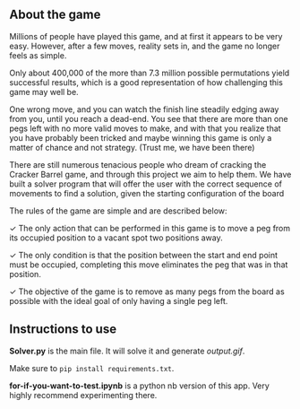 ## About the game 

Millions of people have  played this game, and at first it appears to be very easy. However, after a few moves, 
reality sets in, and the game no longer feels as simple. 

Only about 400,000 of the more  than 7.3 million possible permutations yield successful results, which is a good 
representation of how challenging this game may well be. 

One wrong move, and you can watch the finish line steadily edging away from you, until you reach a dead-end. You 
see that there are more than one pegs left with no more valid moves to make, and with 
that you realize that you have probably been tricked and maybe winning this game is 
only a matter of chance and not strategy. (Trust me, we have been there)

There are still numerous tenacious people who dream of cracking the Cracker Barrel 
game, and through this project we aim to help them. We have built a solver program 
that will offer the user with the correct sequence of movements to find a solution, given 
the starting configuration of the board

The rules of the game are simple and are described below:

✓ The only action that can be performed in this game is to move a peg from its 
occupied position to a vacant spot two positions away.

✓ The only condition is that the position between the start and end point must be 
occupied, completing this move eliminates the peg that was in that position.

✓ The objective of the game is to remove as many pegs from the board as possible 
with the ideal goal of only having a single peg left.

## Instructions to use

**Solver.py** is the main file. It will solve it and generate *output.gif*.

Make sure to ```pip install requirements.txt```.

**for-if-you-want-to-test.ipynb** is a python nb version of this app. Very highly recommend experimenting there.

